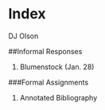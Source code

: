 # Index

DJ Olson

##Informal Responses

1. Blumenstock (Jan. 28)

###Formal Assignments

1. Annotated Bibliography
